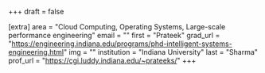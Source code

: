+++
draft = false

[extra]
area = "Cloud Computing, Operating Systems, Large-scale performance engineering"
email = ""
first = "Prateek"
grad_url = "https://engineering.indiana.edu/programs/phd-intelligent-systems-engineering.html"
img = ""
institution = "Indiana University"
last = "Sharma"
prof_url = "https://cgi.luddy.indiana.edu/~prateeks/"
+++